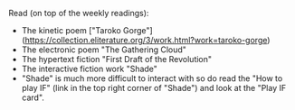 Read (on top of the weekly readings):

- The kinetic poem ["Taroko Gorge"] (https://collection.eliterature.org/3/work.html?work=taroko-gorge) 
- The electronic poem "The Gathering Cloud"
- The hypertext fiction "First Draft of the Revolution"
- The interactive fiction work "Shade"
- "Shade" is much more difficult to interact with so do read the "How to play IF" (link in the top right corner of "Shade") and look at the "Play IF card".

